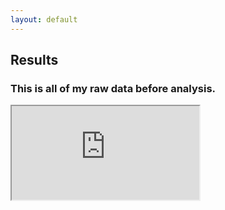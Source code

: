 ```yaml
---
layout: default
---
```

## Results
### This is all of my raw data before analysis.

<iframe src="https://docs.google.com/spreadsheets/d/e/2PACX-1vQwktbu94ZogX41cddg5f5igRyPDNM-tx0xeI2wEi-aso7LNtKCM4nG8RBtKPf3D_rFz5FCrtM-J6UF/pubhtml?gid=1787856814&amp;single=true&amp;widget=true&amp;headers=false"></iframe>
